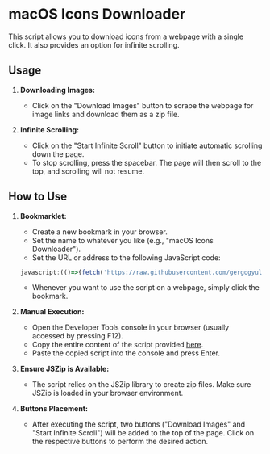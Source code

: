 # macOS Icons Downloader

This script allows you to download icons from a webpage with a single click. It also provides an option for infinite scrolling.

## Usage

1. **Downloading Images:**
    - Click on the "Download Images" button to scrape the webpage for image links and download them as a zip file.
  
2. **Infinite Scrolling:**
    - Click on the "Start Infinite Scroll" button to initiate automatic scrolling down the page.
    - To stop scrolling, press the spacebar. The page will then scroll to the top, and scrolling will not resume.

## How to Use

1. **Bookmarklet:**
    - Create a new bookmark in your browser.
    - Set the name to whatever you like (e.g., "macOS Icons Downloader").
    - Set the URL or address to the following JavaScript code:

    ```javascript
    javascript:(()=>{fetch('https://raw.githubusercontent.com/gergogyulai/minitools/main/macosicons-scraper/scraper.js').then(r=>{console.log('INJECTOR: Fetching '+t.substring(t.lastIndexOf('/')+1)+' from '+t+'...');return r.text()}).then(t=>{var e=document.createElement('script');e.textContent=t,document.head.appendChild(e),console.log('INJECTOR: Successfully injected '+t.substring(t.lastIndexOf('/')+1)+' from '+t)}).catch(t=>{console.error('INJECTOR: Error fetching the script:',t)})})();
    ```

    - Whenever you want to use the script on a webpage, simply click the bookmark.

2. **Manual Execution:**
    - Open the Developer Tools console in your browser (usually accessed by pressing F12).
    - Copy the entire content of the script provided [here](https://raw.githubusercontent.com/gergogyulai/minitools/main/macosicons-scraper/scraper.js).
    - Paste the copied script into the console and press Enter.

3. **Ensure JSZip is Available:**
    - The script relies on the JSZip library to create zip files. Make sure JSZip is loaded in your browser environment.

4. **Buttons Placement:**
    - After executing the script, two buttons ("Download Images" and "Start Infinite Scroll") will be added to the top of the page. Click on the respective buttons to perform the desired action.